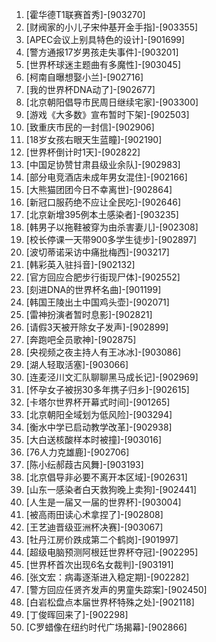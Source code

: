 
1. [霍华德T1联赛首秀]-[903270]
1. [财阀家的小儿子宋仲基开金手指]-[903355]
1. [APEC会议上别具特色的设计]-[901699]
1. [警方通报17岁男孩走失事件]-[903201]
1. [世界杯球迷主题曲有多魔性]-[903045]
1. [柯南自曝想娶小兰]-[902716]
1. [我的世界杯DNA动了]-[902677]
1. [北京朝阳倡导市民周日继续宅家]-[903300]
1. [游戏《大多数》宣布暂时下架]-[902503]
1. [致重庆市民的一封信]-[902906]
1. [18岁女孩右眼天生蓝瞳]-[902190]
1. [世界杯倒计时1天]-[902822]
1. [中国足协赞甘肃县级业余队]-[902983]
1. [部分电竞酒店未成年男女混住]-[902166]
1. [大熊猫团团今日不幸离世]-[902864]
1. [新冠口服药绝不应让全民吃]-[902646]
1. [北京新增395例本土感染者]-[903235]
1. [韩男子以拖鞋被穿为由杀害妻儿]-[902308]
1. [校长停课一天带900多学生徒步]-[902897]
1. [波切蒂诺采访中痛批梅西]-[903217]
1. [韩彩英入驻抖音]-[902132]
1. [官方回应合肥步行街现尸体]-[902552]
1. [刻进DNA的世界杯名曲]-[901199]
1. [韩国王陵出土中国鸡头壶]-[902071]
1. [雷神扮演者暂时息影]-[902821]
1. [请假3天被开除女子发声]-[902899]
1. [奔跑吧全员歌神]-[902875]
1. [央视频之夜主持人有王冰冰]-[903086]
1. [湖人轻取活塞]-[903066]
1. [连麦泾川文汇队聊聊黑马成长记]-[902969]
1. [怀孕女子被拐30多年携子归乡]-[902615]
1. [卡塔尔世界杯开幕式时间]-[901265]
1. [北京朝阳全域划为低风险]-[903294]
1. [衡水中学已启动教学改革]-[902938]
1. [大白送核酸样本时被撞]-[903016]
1. [76人力克雄鹿]-[902706]
1. [陈小纭郝葭古风舞]-[903193]
1. [北京倡导非必要不离开本区域]-[902631]
1. [山东一感染者白天救狗晚上卖狗]-[902441]
1. [人生是一届又一届的世界杯]-[903004]
1. [被高雨田读心术拿捏了]-[902808]
1. [王艺迪晋级亚洲杯决赛]-[903067]
1. [牡丹江房价跌成第二个鹤岗]-[901997]
1. [超级电脑预测阿根廷世界杯夺冠]-[902295]
1. [世界杯首次出现6名女裁判]-[903191]
1. [张文宏：病毒逐渐进入稳定期]-[902282]
1. [警方回应任贤齐发声的男童失踪案]-[902450]
1. [白岩松盘点本届世界杯特殊之处]-[902118]
1. [丁俊晖回来了]-[902298]
1. [C罗蜡像在纽约时代广场揭幕]-[902866]